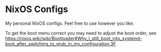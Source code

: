 # NixOS Configs

My personal NixOS configs. Feel free to use however you like.

To get the boot menu correct you may need to adjust the boot order, see https://nixos.wiki/wiki/Bootloader#Why_I_still_boot_into_systemd-boot_after_switching_to_grub_in_my_configuration.3F
